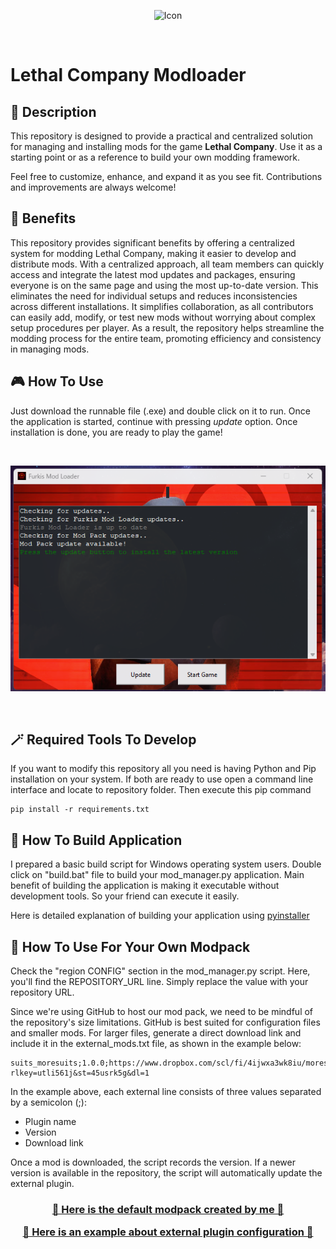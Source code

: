 <div align="center">

![](logo.ico "Icon")

</div>
<br>

# Lethal Company Modloader


## 📄 **Description**

This repository is designed to provide a practical and centralized solution for managing and installing mods for the game **Lethal Company**. Use it as a starting point or as a reference to build your own modding framework.

Feel free to customize, enhance, and expand it as you see fit. Contributions and improvements are always welcome!


## 🎉 **Benefits**

This repository provides significant benefits by offering a centralized system for modding Lethal Company, making it easier to develop and distribute mods. With a centralized approach, all team members can quickly access and integrate the latest mod updates and packages, ensuring everyone is on the same page and using the most up-to-date version. This eliminates the need for individual setups and reduces inconsistencies across different installations. It simplifies collaboration, as all contributors can easily add, modify, or test new mods without worrying about complex setup procedures per player. As a result, the repository helps streamline the modding process for the entire team, promoting efficiency and consistency in managing mods.



## 🎮 **How To Use**

Just download the runnable file (.exe) and double click on it to run. Once the application is started, continue with pressing *update* option. Once installation is done, you are ready to play the game! 

<br>
<div align="center">

![Interface](src/app.png)

</div>
<br>


## 🪄 **Required Tools To Develop**

If you want to modify this repository all you need is having Python and Pip installation on your system. If both are ready to use open a command line interface and locate to repository folder. Then execute this pip command

```
pip install -r requirements.txt
```

## 🔨 **How To Build Application**

I prepared a basic build script for Windows operating system users. Double click on "build.bat" file to build your mod_manager.py application. Main benefit of building the application is making it executable without development tools. So your friend can execute it easily.

Here is detailed explanation of building your application using [pyinstaller](https://pyinstaller.org/en/stable/usage.html)


## 🎨 **How To Use For Your Own Modpack**

Check the "region CONFIG" section in the mod_manager.py script. Here, you'll find the REPOSITORY_URL line. Simply replace the value with your repository URL.

Since we're using GitHub to host our mod pack, we need to be mindful of the repository's size limitations. GitHub is best suited for configuration files and smaller mods. For larger files, generate a direct download link and include it in the external_mods.txt file, as shown in the example below:

```
suits_moresuits;1.0.0;https://www.dropbox.com/scl/fi/4ijwxa3wk8iu/moresuits.zip?rlkey=utli561j&st=45usrk5g&dl=1
```

In the example above, each external line consists of three values separated by a semicolon (;):

- Plugin name
- Version
- Download link

Once a mod is downloaded, the script records the version. If a newer version is available in the repository, the script will automatically update the external plugin.


<h3 align="center">


[🎯 Here is the default modpack created by me 🎯](https://github.com/furkanaliunal/Lethal-Company-Modpack)

[📝 Here is an example about external plugin configuration 📝](https://github.com/furkanaliunal/Lethal-Company-Modpack/blob/main/external_mods.txt)


</h3>